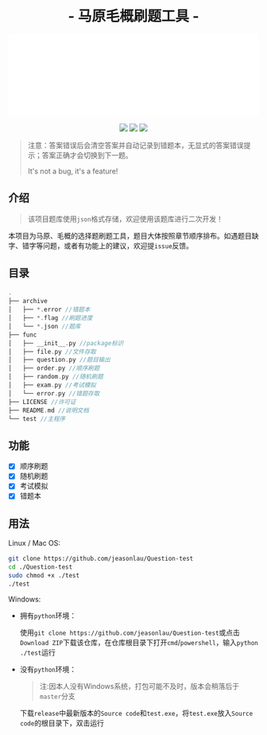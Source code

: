 <h1 align="center">- 马原毛概刷题工具 -</h1>
<p align="center">
<img src="./picture/screenshot.svg" width="800">
</p>
<p align="center">
<img src="https://img.shields.io/badge/language-python-blue.svg?longCache=true&style=for-the-badge">
<img src="https://img.shields.io/badge/license-MIT-orange.svg?longCache=true&style=for-the-badge">
<img src="https://img.shields.io/badge/version-v0.0.4-red.svg?longCache=true&style=for-the-badge">
</p>

> 注意：答案错误后会清空答案并自动记录到错题本，无显式的答案错误提示；答案正确才会切换到下一题。
>
> It's not a bug, it's a feature!

## 介绍
> 该项目题库使用`json`格式存储，欢迎使用该题库进行二次开发！

本项目为马原、毛概的选择题刷题工具，题目大体按照章节顺序排布。如遇题目缺字、错字等问题，或者有功能上的建议，欢迎提`issue`反馈。

## 目录

```c++
.
├── archive
│   ├── *.error //错题本
│   ├── *.flag //刷题进度
│   └── *.json //题库
├── func
│   ├── __init__.py //package标识
│   ├── file.py //文件存取
│   ├── question.py //题目输出
│   ├── order.py //顺序刷题
│   ├── random.py //随机刷题
│   ├── exam.py //考试模拟
│   └── error.py //错题存取
├── LICENSE //许可证
├── README.md //说明文档
└── test //主程序

```



## 功能

+ [x] 顺序刷题
+ [x] 随机刷题
+ [x] 考试模拟
+ [x] 错题本

## 用法

Linux / Mac OS:

```bash
git clone https://github.com/jeasonlau/Question-test
cd ./Question-test
sudo chmod +x ./test
./test
```

Windows:

+ 拥有`python`环境：

  使用`git clone https://github.com/jeasonlau/Question-test`或点击`Download ZIP`下载该仓库，在仓库根目录下打开`cmd`/`powershell`，输入`python ./test`运行

+ 没有`python`环境：

  > 注:因本人没有Windows系统，打包可能不及时，版本会稍落后于`master`分支
  
  下载`release`中最新版本的`Source code`和`test.exe`，将`test.exe`放入`Source code`的根目录下，双击运行

